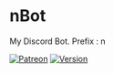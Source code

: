 # nBot
My Discord Bot.
Prefix : n

[![Patreon](https://img.shields.io/badge/M-Patreon-7289DA.svg?style=flat-square)](https://patreon.com/nisyyy)
[![Version](https://img.shields.io/badge/V-2.5.1-green.svg?style=flat-square)](1.3.0)

